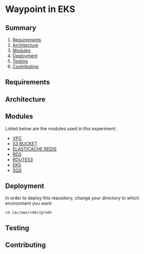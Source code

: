 # Waypoint in EKS

## Summary

1. [Requirements](#Requirements)
2. [Architecture](#Architecture)
3. [Modules](#Modules)
4. [Deployment](#Deployment)
5. [Testing](#Testing)
6. [Contributing](#Contributing)

## Requirements

## Architecture

## Modules

Listed below are the modules used in this experiment:

- [VPC](https://github.com/terraform-aws-modules/terraform-aws-vpc)
- [S3 BUCKET](https://github.com/terraform-aws-modules/terraform-aws-s3-bucket)
- [ELASTICACHE REDIS](https://github.com/cloudposse/terraform-aws-elasticache-redis)
- [RDS](https://github.com/terraform-aws-modules/terraform-aws-rds)
- [ROUTE53](https://github.com/terraform-aws-modules/terraform-aws-route53)
- [EKS](https://github.com/terraform-aws-modules/terraform-aws-eks)
- [SQS](https://github.com/damacus/terraform-aws-sqs-with-dlq)

## Deployment

In order to deploy this repository, change your directory to which environment you want:

```
cd iac/aws/<dev|prod>

```

## Testing

## Contributing
